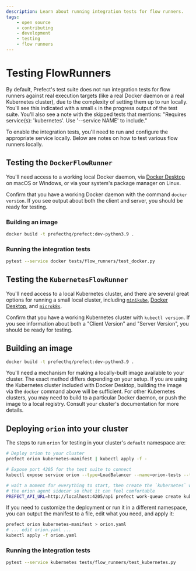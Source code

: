 ```yaml
---
description: Learn about running integration tests for flow runners.
tags:
    - open source
    - contributing
    - development
    - testing
    - flow runners
---
```


# Testing FlowRunners

By default, Prefect's test suite does not run integration tests for flow runners
against real execution targets (like a real Docker daemon or a real Kubernetes cluster),
due to the complexity of setting them up to run locally.  You'll see this indicated with
a small `s` in the progress output of the test suite.  You'll also see a note with the
skipped tests that mentions:  "Requires service(s): 'kubernetes'. Use '--service NAME'
to include."

To enable the integration tests, you'll need to run and configure the appropriate
service locally.  Below are notes on how to test various flow runners locally.

## Testing the `DockerFlowRunner`

You'll need access to a working local Docker daemon, via [Docker
Desktop](https://www.docker.com/products/docker-desktop/) on macOS or Windows, or via
your system's package manager on Linux.

Confirm that you have a working Docker daemon with the command `docker version`.  If you
see output about both the client and server, you should be ready for testing.

### Building an image

```bash
docker build -t prefecthq/prefect:dev-python3.9 .
```

### Running the integration tests

```bash
pytest --service docker tests/flow_runners/test_docker.py
```

## Testing the `KubernetesFlowRunner`

You'll need access to a local Kubernetes cluster, and there are several great options
for running a small local cluster, including
[`minikube`](https://minikube.sigs.k8s.io/docs/start/), [Docker
Desktop](https://www.docker.com/products/docker-desktop/), and
[`microk8s`](https://microk8s.io/).

Confirm that you have a working Kubernetes cluster with `kubectl version`.  If you see
information about both a "Client Version" and  "Server Version", you should be ready
for testing.

## Building an image

```bash
docker build -t prefecthq/prefect:dev-python3.9 .
```

You'll need a mechanism for making a locally-built image available to your cluster.  The
exact method differs depending on your setup.  If you are using the Kubernetes cluster
included with Docker Desktop, building the image via the `docker` command above
will be sufficient.  For other Kubernetes clusters, you may need to build to a
particular Docker daemon, or push the image to a local registry.  Consult your cluster's
documentation for more details.

## Deploying `orion` into your cluster

The steps to run `orion` for testing in your cluster's `default` namespace are:

```bash
# Deploy orion to your cluster
prefect orion kubernetes-manifest | kubectl apply -f -

# Expose port 4205 for the test suite to connect
kubectl expose service orion --type=LoadBalancer --name=orion-tests --target-port 4200 --port 4205

# wait a moment for everything to start, then create the `kubernetes` work queue for
# the orion agent sidecar so that it can feel comfortable
PREFECT_API_URL=http://localhost:4205/api prefect work-queue create kubernetes
```

If you need to customize the deployment or run it in a different namespace, you can
output the manifest to a file, edit what you need, and apply it:

```bash
prefect orion kubernetes-manifest > orion.yaml
# ... edit orion.yaml ...
kubectl apply -f orion.yaml
```

### Running the integration tests

```bash
pytest --service kubernetes tests/flow_runners/test_kubernetes.py
```
